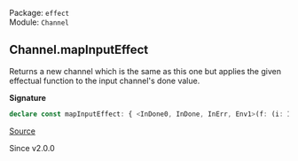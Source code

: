 Package: `effect`<br />
Module: `Channel`<br />

## Channel.mapInputEffect

Returns a new channel which is the same as this one but applies the given
effectual function to the input channel's done value.

**Signature**

```ts
declare const mapInputEffect: { <InDone0, InDone, InErr, Env1>(f: (i: InDone0) => Effect.Effect<InDone, InErr, Env1>): <OutElem, InElem, OutErr, OutDone, Env>(self: Channel<OutElem, InElem, OutErr, InErr, OutDone, InDone, Env>) => Channel<OutElem, InElem, OutErr, InErr, OutDone, InDone0, Env1 | Env>; <OutElem, InElem, OutErr, InErr, OutDone, InDone, Env, InDone0, Env1>(self: Channel<OutElem, InElem, OutErr, InErr, OutDone, InDone, Env>, f: (i: InDone0) => Effect.Effect<InDone, InErr, Env1>): Channel<OutElem, InElem, OutErr, InErr, OutDone, InDone0, Env | Env1>; }
```

[Source](https://github.com/Effect-TS/effect/tree/main/packages/effect/src/Channel.ts#L575)

Since v2.0.0